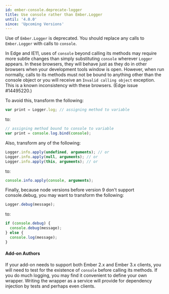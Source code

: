 ```yaml
---
id: ember-console.deprecate-logger
title: Use console rather than Ember.Logger
until: '4.0.0'
since: 'Upcoming Versions'
---
```


Use of `Ember.Logger` is deprecated. You should replace any calls to `Ember.Logger` with calls to `console`.

In Edge and IE11, uses of `console` beyond calling its methods may require more subtle changes than simply substituting `console` wherever `Logger` appears. In these browsers, they will behave just as they do in other browsers when your development tools window is open. However, when run normally, calls to its methods must not be bound to anything other than the console object or you will receive an `Invalid calling object` exception. This is a known inconsistency with these browsers. (Edge issue #14495220.)

To avoid this, transform the following:

``` javascript
var print = Logger.log; // assigning method to variable
```

to:

``` javascript
// assigning method bound to console to variable
var print = console.log.bind(console);
```

Also, transform any of the following:

``` javascript
Logger.info.apply(undefined, arguments); // or
Logger.info.apply(null, arguments); // or
Logger.info.apply(this, arguments); // or
```

to:

``` javascript
console.info.apply(console, arguments);
```

Finally, because node versions before version 9 don't support console.debug, you may want to transform the following:

``` javascript
Logger.debug(message);
```

to:

``` javascript
if (console.debug) {
  console.debug(message);
} else {
  console.log(message);
}
```

#### Add-on Authors

If your add-on needs to support both Ember 2.x and Ember 3.x clients, you will 
need to test for the existence of `console` before calling its methods. If you 
do much logging, you may find it convenient to define your own wrapper. Writing
the wrapper as a service will provide for dependency injection by tests and 
perhaps even clients.
